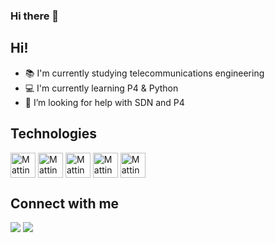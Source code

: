 ### Hi there 👋

<!--
**mattinelorza/mattinelorza** is a ✨ _special_ ✨ repository because its `README.md` (this file) appears on your GitHub profile.

Here are some ideas to get you started:

- 🔭 I’m currently working on ...
- 🌱 I’m currently learning ...
- 👯 I’m looking to collaborate on ...
- 🤔 I’m looking for help with ...
- 📫 How to reach me: ...
- 😄 Pronouns: ...
- ⚡ Fun fact: ...
-->
## Hi! 

- 📚 I'm currently studying telecommunications engineering
- 💻 I'm currently learning P4 & Python
- 🤔 I’m looking for help with SDN and P4

## Technologies

<div style="display: incline_block"><cbr>
  <img align="center" alt="Mattin" heigth ="30" width="40" src="https://cdn.jsdelivr.net/gh/devicons/devicon/icons/vscode/vscode-original.svg"/>
  <img align="center" alt="Mattin" heigth ="30" width="40" src="https://cdn.jsdelivr.net/gh/devicons/devicon/icons/c/c-original.svg"/>
  <img align="center" alt="Mattin" heigth ="30" width="40" src="https://cdn.jsdelivr.net/gh/devicons/devicon/icons/java/java-original.svg"/>
  <img align="center" alt="Mattin" heigth ="30" width="40" src="https://cdn.jsdelivr.net/gh/devicons/devicon/icons/linux/linux-original.svg"/>
  <img align="center" alt="Mattin" heigth ="30" width="40" src="https://cdn.jsdelivr.net/gh/devicons/devicon/icons/photoshop/photoshop-plain.svg" />
  </div>



## Connect with me
<p align ="left">
    
<a href =https://www.linkedin.com/in/mattin-elorza/><img src="https://img.icons8.com/color/48/000000/linkedin.png"/></a>
<a href ="mailto:mattinelorza@gmail.com"/><img src="https://img.icons8.com/color/48/000000/gmail-new.png"/>


